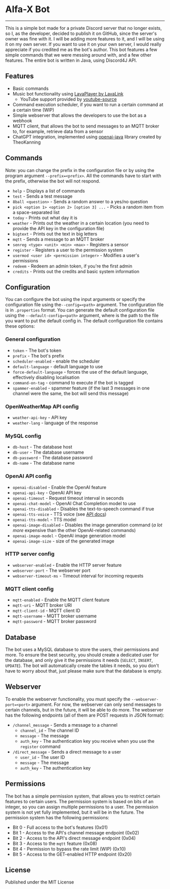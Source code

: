 # Alfa-X Bot
---
This is a simple bot made for a private Discord server that no longer exists,
so I, as the developer, decided to publish it on GitHub, since the server's owner was fine with it.
I will be adding more features to it, and I will be using it on my own server. If you want to use it on your own server, 
I would really appreciate if you credited me as the bot's author. 
This bot features a few simple commands that we were messing around with, and a few other features.
The entire bot is written in Java, using Discord4J API. 

## Features
- Basic commands
- Music bot functionality using [LavaPlayer by LavaLink](https://github.com/lavalink-devs/lavaplayer) 
    - YouTube support provided by [youtube-source](https://github.com/lavalink-devs/youtube-source)
- Command execution scheduler, if you want to run a certain command at a certain time (WIP) 
- Simple webserver that allows the developers to use the bot as a webhook
- MQTT client, that allows the bot to send messages to an MQTT broker to, for example, retrieve data from a sensor
- ChatGPT integration, implemented using [openai-java](https://github.com/TheoKanning/openai-java) library created by TheoKanning

## Commands
Note: you can change the prefix in the configuration file or by using the program argument `--prefix=<prefix>`.
All the commands have to start with the prefix, otherwise the bot will not respond.
- `help` - Displays a list of commands
- `test` - Sends a test message
- `8ball <question>` - Sends a random answer to a yes/no question
- `pick <option 1> <option 2> [option 3] ...` - Picks a random item from a space-separated list
- `today` - Prints out what day it is
- `weather` - Prints out the weather in a certain location (you need to provide the API key in the configuration file)
- `bigtext` - Prints out the text in big letters 
- `mqtt` - Sends a message to an MQTT broker
- `senreg <type> <unit> <min> <max>` - Registers a sensor
- `register` - Registers a user to the permission system
- `usermod <user id> <permission integer>` - Modifies a user's permissions 
- `redeem` - Redeem an admin token, if you're the first admin
- `credits` - Prints out the credits and basic system information

## Configuration
You can configure the bot using the input arguments or specify the configuration file using the`--config=<path>` argument.
The configuration file is in `.properties` format. You can generate the default configuration file using the `--default-config=<path>` argument, where <path>
is the path to the file you want to put the default config in.
The default configuration file contains these options:

### General configuration
- `token` - The bot's token
- `prefix` - The bot's prefix
- `scheduler-enabled` - enable the scheduler
- `default-language` - default language to use
- `force-default-language` - forces the use of the default language, effectively disabling localisation
- `command-on-tag` - command to execute if the bot is tagged
- `spammer-enabled` - spammer feature (if the last 3 messages in one channel were the same, the bot will send this message)

### OpenWeatherMap API config
- `weather-api-key` - API key
- `weather-lang` - language of the response

### MySQL config
- `db-host` - The database host
- `db-user` - The database username
- `db-password` - The database password
- `db-name` - The database name

### OpenAI API config
- `openai-disabled` - Enable the OpenAI feature
- `openai-api-key` - OpenAI API key
- `openai-timeout` - Request timeout interval in seconds
- `openai-chat-model` - OpenAI Chat Completion model to use
- `openai-tts-disabled` - Disables the text-to-speech command if true
- `openai-tts-voice` - TTS voice (see [API docs](https://platform.openai.com/docs/guides/text-to-speech))
- `openai-tts-model` - TTS model
- `openai-image-disabled` - Disables the image generation command (*a lot more* expensive than the other OpenAI-related commands)
- `openai-image-model` - OpenAI image generation model
- `openai-image-size` - size of the generated image

### HTTP server config
- `webserver-enabled` - Enable the HTTP server feature
- `webserver-port` - The webserver port
- `webserver-timeout-ms` - Timeout interval for incoming requests

### MQTT client config
- `mqtt-enabled` - Enable the MQTT client feature
- `mqtt-uri` - MQTT broker URI
- `mqtt-client-id` - MQTT client ID
- `mqtt-username` - MQTT broker username
- `mqtt-password` - MQTT broker password

## Database
The bot uses a MySQL database to store the users, their permissions and more. To ensure the best security, you should
create a dedicated user for the database, and only give it the permissions it needs (`SELECT`, `INSERT`, `UPDATE`).
The bot will automatically create the tables it needs, so you don't have to worry about that, 
just please make sure that the database is empty.

## Webserver
To enable the webserver functionality, you must specify the `--webserver-port=<port>` argument.
For now, the webserver can only send messages to certain channels, but in the future, it will be able to do more.
The webserver has the following endpoints (all of them are POST requests in JSON format):
- `/channel_message` - Sends a message to a channel
    - `channel_id` - The channel ID
    - `message` - The message
    - `auth_key` - The authentication key you receive when you use the `register` command
- `/direct_message` - Sends a direct message to a user
    - `user_id` - The user ID
    - `message` - The message
    - `auth_key` - The authentication key
  
## Permissions
The bot has a simple permission system, that allows you to restrict certain features to certain users.
The permission system is based on bits of an integer, so you can assign multiple permissions to a user.
The permission system is not yet fully implemented, but it will be in the future.
The permission system has the following permissions:
- Bit 0 - Full access to the bot's features             (0x01)
- Bit 1 - Access to the API's channel message endpoint  (0x02)
- Bit 2 - Access to the API's direct message endpoint   (0x04)
- Bit 3 - Access to the `mqtt` feature                  (0x08)
- Bit 4 - Permission to bypass the rate limit (WIP)     (0x10)
- Bit 5 - Access to the GET-enabled HTTP endpoint       (0x20)

## License
Published under the MIT License
